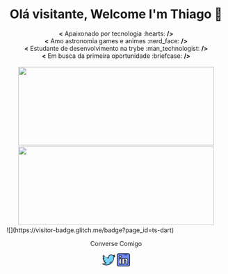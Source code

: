 <h1 align="center">Olá visitante, Welcome I'm Thiago 👋</h1>

<div align="center">
<strong><</strong> Apaixonado por tecnologia :hearts:	<strong>/></strong><br>
<strong><</strong> Amo astronomia games e animes :nerd_face:	<strong>/></strong><br>
<strong><</strong> Estudante de desenvolvimento na trybe :man_technologist:	<strong>/></strong><br>
<strong><</strong> Em busca da primeira oportunidade :briefcase:		<strong>/></strong><br>
</div>

<br/>
<!-- GITHUB STATUS -->
<div align="center">
  <img height="180em" width="450px" src="https://github-readme-stats.vercel.app/api?username=ts-dart&show_icons=true&theme=dracula&include_all_commits=true&count_private=true"/>
  <img height="180em" width="450px" src="https://github-readme-stats.vercel.app/api/top-langs/?username=ts-dart&layout=compact&langs_count=7&theme=dracula"/>
  

  <!-- TEMAS: dark, radical, merko, gruvbox, tokyonight, onedark, cobalt, synthwave, highcontrast, dracula -->
</div>
![](https://visitor-badge.glitch.me/badge?page_id=ts-dart)

<br>

<div align="center">
  <p>Converse Comigo</p>
  <a href="https://twitter.com/edusan_thiago target="_blank"><img width="30px" src="https://raw.githubusercontent.com/8bithemant/8bithemant/master/twitter.png?raw=true" target="_blank"></a>
  <a href="https://www.linkedin.com/in/thiago-henrique-da-silva-souza-634162127/" target="_blank"><img width="30px" src="https://raw.githubusercontent.com/8bithemant/8bithemant/master/linkedin.png?raw=true"" target="_blank"></a>  

</div>




